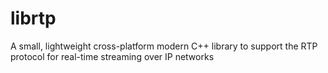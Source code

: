 librtp
======

A small, lightweight cross-platform modern C++ library to support the RTP protocol for real-time streaming over IP networks
